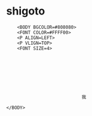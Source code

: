 # shigoto

<HTML>								
	<HEAD>							
		<TITLE>						
			José Career					
		</TITLE>						
	</HEAD>							
	<BODY>							
								
		<BODY BGCOLOR=#808080>						
		<FONT COLOR=#FFFF00>						
		<P ALIGN=LEFT>						
		<P VLIGN=TOP>						
		<FONT SIZE=4>						
								
								
								
								
								
								
								
								
								我
								
	</BODY>							
								
								
								
</HTML>								
								

